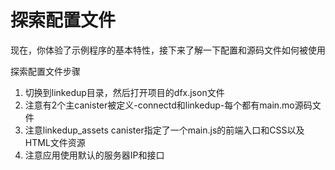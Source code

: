 # 探索配置文件



现在，你体验了示例程序的基本特性，接下来了解一下配置和源码文件如何被使用

探索配置文件步骤

1. 切换到linkedup目录，然后打开项目的dfx.json文件
2. 注意有2个主canister被定义-connectd和linkedup-每个都有main.mo源码文件
3. 注意linkedup\_assets canister指定了一个main.js的前端入口和CSS以及HTML文件资源
4. 注意应用使用默认的服务器IP和接口

